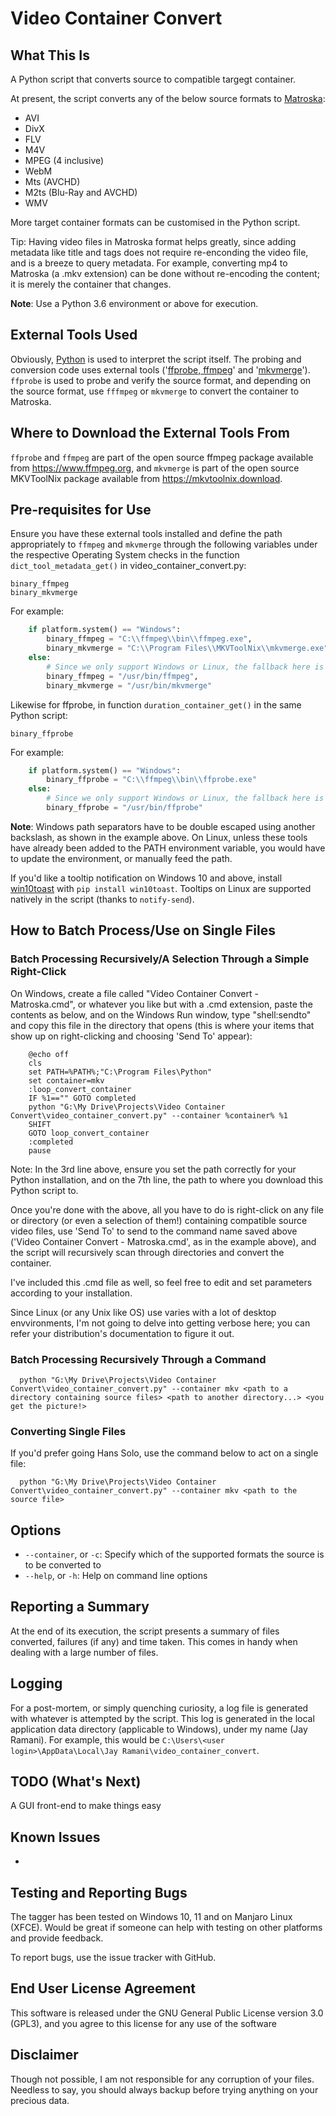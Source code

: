 # Video Container Convert

## What This Is
A Python script that converts source to compatible targegt container.

At present, the script converts any of the below source formats to [Matroska](https://en.wikipedia.org/wiki/Matroska):
* AVI
* DivX
* FLV
* M4V
* MPEG (4 inclusive)
* WebM
* Mts (AVCHD)
* M2ts (Blu-Ray and AVCHD)
* WMV

More target container formats can be customised in the Python script.

Tip: Having video files in Matroska format helps greatly, since adding metadata like title and tags does not require re-enconding the video file, and is a breeze to query metadata. For example, converting mp4 to Matroska (a .mkv extension) can be done without re-encoding the content; it is merely the container that changes.

**Note**: Use a Python 3.6 environment or above for execution.

## External Tools Used
Obviously, [Python](https://www.python.org) is used to interpret the script itself. The probing and conversion code uses external tools ('[ffprobe, ffmpeg](https://www.ffmpeg.org/)' and '[mkvmerge](https://mkvtoolnix.download/)'). `ffprobe` is used to probe and verify the source format, and depending on the source format, use `fffmpeg` or `mkvmerge` to convert the container to Matroska.

## Where to Download the External Tools From
`ffprobe` and `ffmpeg` are part of the open source ffmpeg package available from https://www.ffmpeg.org, and `mkvmerge` is part of the open source MKVToolNix package available from https://mkvtoolnix.download.

## Pre-requisites for Use
Ensure you have these external tools installed and define the path appropriately to `ffmpeg` and `mkvmerge` through the following variables under the respective Operating System checks in the function `dict_tool_metadata_get()` in video_container_convert.py:

```
binary_ffmpeg
binary_mkvmerge
```

For example:
```python
	if platform.system() == "Windows":
		binary_ffmpeg = "C:\\ffmpeg\\bin\\ffmpeg.exe",
		binary_mkvmerge = "C:\\Program Files\\MKVToolNix\\mkvmerge.exe"
	else:
		# Since we only support Windows or Linux, the fallback here is obvious
		binary_ffmpeg = "/usr/bin/ffmpeg",
		binary_mkvmerge = "/usr/bin/mkvmerge"
```

Likewise for ffprobe, in function `duration_container_get()` in the same Python script:

```
binary_ffprobe
```

For example:
```python
	if platform.system() == "Windows":
		binary_ffprobe = "C:\\ffmpeg\\bin\\ffprobe.exe"
	else:
		# Since we only support Windows or Linux, the fallback here is obvious
		binary_ffprobe = "/usr/bin/ffprobe"
```
**Note**: Windows path separators have to be double escaped using another backslash, as shown in the example above. On Linux, unless these tools have already been added to the PATH environment variable, you would have to update the environment, or manually feed the path.

If you'd like a tooltip notification on Windows 10 and above, install [win10toast](https://pypi.org/project/win10toast/) with `pip install win10toast`. Tooltips on Linux are supported natively in the script (thanks to `notify-send`).

## How to Batch Process/Use on Single Files
### Batch Processing Recursively/A Selection Through a Simple Right-Click
  On Windows, create a file called "Video Container Convert - Matroska.cmd", or whatever you like but with a .cmd extension, paste the contents as below, and on the Windows Run window, type "shell:sendto" and copy this file in the directory that opens (this is where your items that show up on right-clicking and choosing 'Send To' appear):
```batch
	@echo off
	cls
	set PATH=%PATH%;"C:\Program Files\Python"
	set container=mkv
	:loop_convert_container
	IF %1=="" GOTO completed
	python "G:\My Drive\Projects\Video Container Convert\video_container_convert.py" --container %container% %1
	SHIFT
	GOTO loop_convert_container
	:completed
	pause
```
  Note: In the 3rd line above, ensure you set the path correctly for your Python installation, and on the 7th line, the path to where you download this Python script to.

  Once you're done with the above, all you have to do is right-click on any file or directory (or even a selection of them!) containing compatible source video files, use 'Send To' to send to the command name saved above ('Video Container Convert - Matroska.cmd', as in the example above), and the script will recursively scan through directories and convert the container.
  
  I've included this .cmd file as well, so feel free to edit and set parameters according to your installation.

  Since Linux (or any Unix like OS) use varies with a lot of desktop envvironments, I'm not going to delve into getting verbose here; you can refer your distribution's documentation to figure it out.

### Batch Processing Recursively Through a Command
```
  python "G:\My Drive\Projects\Video Container Convert\video_container_convert.py" --container mkv <path to a directory containing source files> <path to another directory...> <you get the picture!>
```
### Converting Single Files
  If you'd prefer going Hans Solo, use the command below to act on a single file:
```
  python "G:\My Drive\Projects\Video Container Convert\video_container_convert.py" --container mkv <path to the source file>
```
## Options
* `--container`, or `-c`: Specify which of the supported formats the source is to be converted to
* `--help`, or `-h`: Help on command line options

## Reporting a Summary
At the end of its execution, the script presents a summary of files converted, failures (if any) and time taken. This comes in handy when dealing with a large number of files.

## Logging
For a post-mortem, or simply quenching curiosity, a log file is generated with whatever is attempted by the script. This log is generated in the local application data directory (applicable to Windows), under my name (Jay Ramani). For example, this would be `C:\Users\<user login>\AppData\Local\Jay Ramani\video_container_convert`.

## TODO (What's Next)
A GUI front-end to make things easy

## Known Issues
*

## Testing and Reporting Bugs
The tagger has been tested on Windows 10, 11 and on Manjaro Linux (XFCE). Would be great if someone can help with testing on other platforms and provide feedback.

To report bugs, use the issue tracker with GitHub.

## End User License Agreement
This software is released under the GNU General Public License version 3.0 (GPL3), and you agree to this license for any use of the software

## Disclaimer
Though not possible, I am not responsible for any corruption of your files. Needless to say, you should always backup before trying anything on your precious data.
